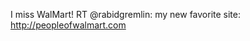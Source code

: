 <!--
id: 185021031
link: http://kevinisom.info/post/185021031/i-miss-walmart-rt-rabidgremlin-my-new-favorite
slug: i-miss-walmart-rt-rabidgremlin-my-new-favorite
date: Fri Sep 11 2009 15:33:33 GMT+1200 (NZST)
raw: {"blog_name":"kevinisom","id":185021031,"post_url":"http://kevinisom.info/post/185021031/i-miss-walmart-rt-rabidgremlin-my-new-favorite","slug":"i-miss-walmart-rt-rabidgremlin-my-new-favorite","type":"text","date":"2009-09-11 03:33:33 GMT","timestamp":1252640013,"state":"published","format":"html","reblog_key":"P3xsXljx","tags":[],"short_url":"http://tmblr.co/Zw68YyB1p9d","highlighted":[],"feed_item":"http://twitter.com/kev_nz/statuses/3897568388","from_feed_id":"650289","note_count":0,"title":null,"body":"<p>I miss WalMart! RT @rabidgremlin: my new favorite site: <a href=\"http://peopleofwalmart.com\" target=\"_blank\">http://peopleofwalmart.com</a></p>"}
publish: 2009-09-011
tags: 
title: null
-->


I miss WalMart! RT @rabidgremlin: my new favorite site:
<http://peopleofwalmart.com>


